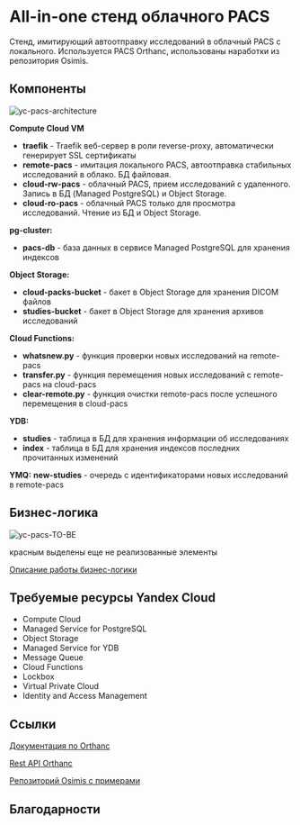 # All-in-one стенд облачного PACS

Стенд, имитирующий автоотправку исследований в облачный PACS с локального.
Используется PACS Orthanc, использованы наработки из репозитория Osimis.

## Компоненты

![yc-pacs-architecture](https://user-images.githubusercontent.com/22369924/228566568-50c6af55-8cbc-4af3-a56e-5603f0042216.png)


**Compute Cloud VM**
- **traefik** - Traefik веб-сервер в роли reverse-proxy, автоматически генерирует SSL сертификаты
- **remote-pacs** - имитация локального PACS, автоотправка стабильных исследований в облако. БД файловая.
- **cloud-rw-pacs** - облачный PACS, прием исследований с удаленного. Запись в БД (Managed PostgreSQL) и Object Storage.
- **cloud-ro-pacs** - облачный PACS только для просмотра исследований. Чтение из БД и Object Storage.

**pg-cluster:**
- **pacs-db** - база данных в сервисе Managed PostgreSQL для хранения индексов

**Object Storage:**
- **cloud-packs-bucket** - бакет в Object Storage для хранения DICOM файлов
- **studies-bucket** - бакет в Object Storage для хранения архивов исследований

**Cloud Functions:**
- **whatsnew.py** - функция проверки новых исследований на remote-pacs
- **transfer.py** - функция перемещения новых исследований с remote-pacs на cloud-pacs
- **clear-remote.py** -  функция очистки remote-pacs после успешного перемещения в cloud-pacs

**YDB:**
- **studies** - таблица в БД для хранения информации об исследованиях
- **index** - таблица в БД для хранения индексов последних прочитанных изменений

**YMQ:**
**new-studies** - очередь с идентификаторами новых исследований в remote-pacs


## Бизнес-логика

![yc-pacs-TO-BE](https://user-images.githubusercontent.com/22369924/227762411-3f47466d-bbf6-410d-92b2-0d6b050d0ee0.png)

красным выделены еще не реализованные элементы

[Описание работы бизнес-логики](/documentation/cloud-functions.md)

## Требуемые ресурсы Yandex Cloud

- Compute Cloud
- Managed Service for PostgreSQL
- Object Storage
- Managed Service for YDB
- Message Queue
- Cloud Functions
- Lockbox
- Virtual Private Cloud
- Identity and Access Management

## Ссылки

[Документация по Orthanc](https://book.orthanc-server.com/index.html)

[Rest API Orthanc](https://api.orthanc-server.com/)

[Репозиторий Osimis с примерами](https://bitbucket.org/osimis/orthanc-setup-samples/src/master/)


## Благодарности
